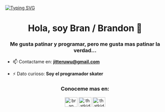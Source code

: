 [![Typing SVG](https://readme-typing-svg.demolab.com?font=Fira+Code&pause=1000&color=F7D42C&center=true&vCenter=true&width=435&lines=Soy+Bran%2C+bienvenido+a+mi+perfil)](https://git.io/typing-svg)


<h1 align="center">Hola, soy Bran / Brandon 🥸</h1>
<h3 align="center">Me gusta patinar y programar, pero me gusta mas patinar la verdad...</h3>

- 📫 Contactame en: **jitteruwu@gmail.com**

- ⚡ Dato curioso: **Soy el programador skater**

<h3 align="center">Conoceme mas en:</h3>
<p align="center">
<a href="https://fb.com/bran bran" target="blank"><img align="center" src="https://raw.githubusercontent.com/rahuldkjain/github-profile-readme-generator/master/src/images/icons/Social/facebook.svg" alt="bran bran" height="30" width="40" /></a>
<a href="https://instagram.com/thatkidbrano" target="blank"><img align="center" src="https://raw.githubusercontent.com/rahuldkjain/github-profile-readme-generator/master/src/images/icons/Social/instagram.svg" alt="thatkidbrano" height="30" width="40" /></a>
<a href="https://discord.gg/thatkidbran" target="blank"><img align="center" src="https://raw.githubusercontent.com/rahuldkjain/github-profile-readme-generator/master/src/images/icons/Social/discord.svg" alt="thatkidbran" height="30" width="40" /></a>
</p>

